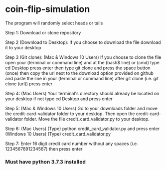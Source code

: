 # coin-flip-simulation

The program will randomly select heads or tails


Step 1: Download or clone repository


Step 2 (Download to Desktop): If you choose to download the file download it to your desktop


Step 3 (Git clone): (Mac & Windows 10 Users) If you choose to clone the file open your (terminal or command line) and at the (bash$ line) or (cmd) type cd Desktop press enter then type git clone and press the space button (once) then copy the url next to the download option provided on github and paste the line in your (terminal or command line) after git clone (i.e. git clone (url)) press enter 


Step 4: (Mac Users) Your terminal's directory should already be located on your desktop if not type cd Desktop and press enter


Step 5: (Mac & Windows 10 Users) Go to your downloads folder and move the credit-card-validator folder to your desktop. Then open the credit-card-validator folder. Move the file credit_card_validator.py to your desktop. 


Step 6: (Mac Users) (Type) python credit_card_validator.py and press enter
        (Windows 10 Users) (Type) credit_card_validator.py


Step 7: Enter 16 digit credit card number without any spaces (i.e. 1234567891234567) then press enter

### Must have python 3.7.3 installed ###
